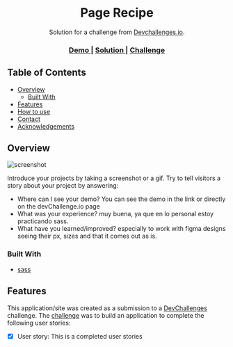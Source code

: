 <!-- Please update value in the {}  -->

<h1 align="center">Page Recipe</h1>

<div align="center">
   Solution for a challenge from  <a href="http://devchallenges.io" target="_blank">Devchallenges.io</a>.
</div>

<div align="center">
  <h3>
    <a href="https://marckweb.github.io/page-recipe-with-sass/">
      Demo
    </a>
    <span> | </span>
    <a href="https://github.com/MarckWeb/page-recipe-with-sass">
      Solution
    </a>
    <span> | </span>
    <a href="https://devchallenges.io/challenges/OEKdUZ6xs0h99C38XVht">
      Challenge
    </a>
  </h3>
</div>

<!-- TABLE OF CONTENTS -->

## Table of Contents

- [Overview](#overview)
  - [Built With](#built-with)
- [Features](#features)
- [How to use](#how-to-use)
- [Contact](#contact)
- [Acknowledgements](#acknowledgements)

<!-- OVERVIEW -->

## Overview

![screenshot](https://github.com/MarckWeb/page-recipe-with-sass/blob/master/assets/Imagen1.png)

Introduce your projects by taking a screenshot or a gif. Try to tell visitors a story about your project by answering:

- Where can I see your demo?
  You can see the demo in the link or directly on the devChallenge.io page
- What was your experience?
  muy buena, ya que en lo personal estoy practicando sass.
- What have you learned/improved?
  especially to work with figma designs seeing their px, sizes and that it comes out as is.


### Built With

<!-- This section should list any major frameworks that you built your project using. Here are a few examples.-->

- [sass](https://sass-lang.com/)


## Features

<!-- List the features of your application or follow the template. Don't share the figma file here :) -->

This application/site was created as a submission to a [DevChallenges](https://devchallenges.io/challenges) challenge. The [challenge](https://devchallenges.io/challenges/TtUjDt19eIHxNQ4n5jps) was to build an application to complete the following user stories:

- [x] User story: This is a completed user stories




